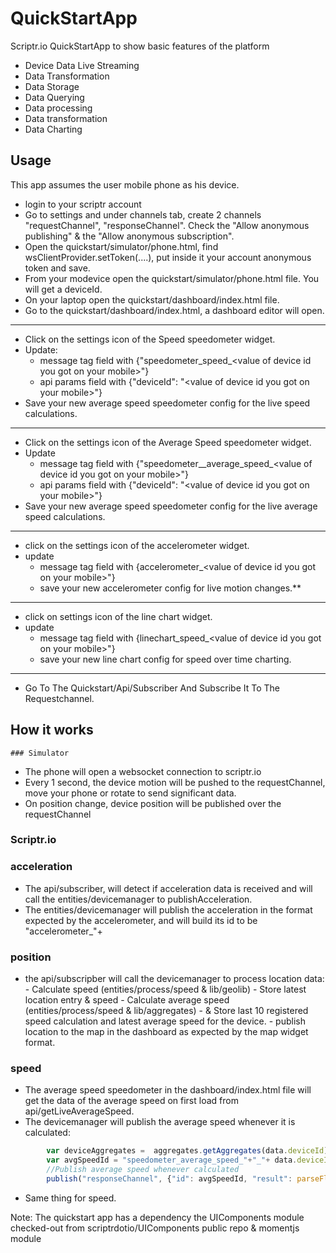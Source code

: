 # QuickStartApp

Scriptr.io QuickStartApp to show basic features of the platform
- Device Data Live Streaming
- Data Transformation
- Data Storage
- Data Querying
- Data processing
- Data transformation
- Data Charting

## Usage
This app assumes the user mobile phone as his device.
  - login to your scriptr account
  - Go to settings and under channels tab, create 2 channels "requestChannel", "responseChannel". Check the "Allow anonymous publishing" & the "Allow anonymous subscription".
  - Open the quickstart/simulator/phone.html, find wsClientProvider.setToken(....), put inside it your account anonymous token and save.
  - From your modevice open the quickstart/simulator/phone.html file. You will get a deviceId.
  - On your laptop open the quickstart/dashboard/index.html file.
  - Go to the quickstart/dashboard/index.html, a dashboard editor will open.
  

------------
- Click on the settings icon of the Speed speedometer widget.
- Update:
  - message tag field with {"speedometer_speed_&lt;value of device id you got on your mobile&gt;"}
  - api params field with {"deviceId": "&lt;value of device id you got on your mobile&gt;"}
- Save your new average speed speedometer config for the live speed calculations.

------------
- Click on the settings icon of the Average Speed speedometer widget.
- Update 
  -  message tag field with {"speedometer__average_speed_&lt;value of device id you got on your mobile&gt;"}
  - api params field with {"deviceId": "&lt;value of device id you got on your mobile&gt;"}
- Save your new average speed speedometer config for the live average speed calculations.
  
------------
- click on the settings icon of the accelerometer widget.
- update
  - message tag field with {accelerometer_&lt;value of device id you got on your mobile&gt;"}
  - save your new accelerometer config for live motion changes.**

------------
- click on settings icon of the line chart widget.
- update
  - message tag field with {linechart_speed_&lt;value of device id you got on your mobile&gt;"}
  - save your new line chart config for speed over time charting.
------------
  - Go To The Quickstart/Api/Subscriber And Subscribe It To The Requestchannel.

## How it works
    ### Simulator
   - The phone will open a websocket connection to scriptr.io 
   - Every 1 second, the device motion will be pushed to the requestChannel, move your phone or rotate to send significant data.
   - On position change, device position will be published over the requestChannel
### Scriptr.io
### acceleration
   - The api/subscriber, will detect if acceleration data is received and will call the entities/devicemanager to publishAcceleration.
   - The entities/devicemanager will publish the acceleration in the format expected by the accelerometer, and will build its id to be "accelerometer_"+<deviceId>
### position
   - the api/subscripber will call the devicemanager to process location data:
         - Calculate speed (entities/process/speed & lib/geolib)
         - Store latest location entry & speed
         - Calculate average speed (entities/process/speed & lib/aggregates)
         - & Store last 10 registered speed calculation and latest average speed for the device.
         - publish location to the map in the dashboard as expected by the map widget format.
### speed
- The average speed speedometer in the dashboard/index.html file will get the data of the average speed on first load from api/getLiveAverageSpeed.
- The devicemanager will publish the average speed whenever it is calculated:
```javascript
        var deviceAggregates =  aggregates.getAggregates(data.deviceId); 
        var avgSpeedId = "speedometer_average_speed_"+"_"+ data.deviceId
        //Publish average speed whenever calculated
        publish("responseChannel", {"id": avgSpeedId, "result": parseFloat(deviceAggregates.average) * 1000});
```
- Same thing for speed.

Note: The quickstart app has a dependency the UIComponents module checked-out from scriptrdotio/UIComponents public repo & momentjs module


